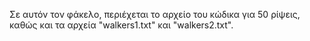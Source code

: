 Σε αυτόν τον φάκελο, περιέχεται το αρχείο του κώδικα για 50 ρίψεις, καθώς και τα αρχεία "walkers1.txt" και "walkers2.txt".
